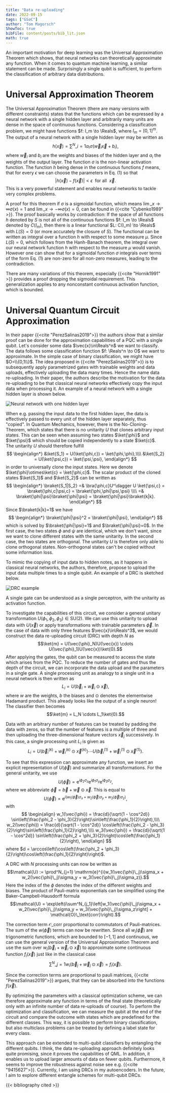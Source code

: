 ```yaml
---
title: "Data re-uploading"
date: 2022-09-15
tags: ["GSoC"]
author: "Tom Magorsch"
ShowToc: true
bibFile: content/posts/bib_lit.json
math: true
---
```


An important motivation for deep learning was the Universal Approximation Theorem which shows, that neural networks can theoretically approximate any function. When it comes to quantum machine learning, a similar statement can be made. Surprisingly a single qubit is sufficient, to perform the classification of arbitrary data distributions. 

# Universal Approximation Theorem 

The Universal Approximation Theorem (there are many versions with different constraints) states that the functions which can be expressed by a neural network with a single hidden layer and arbitrarily many units are dense in the space of continuous functions.
Considering a classification problem, we might have functions $f: I_m \to \Reals$, where $I_m = [0,1]^m$. The output of a neural network with a single hidden layer may be written as 
$$h(\vec{x}) = \sum^{N}\_{i=1}\alpha_i\sigma(\vec{w}_i\vec{x} + b_i), \tag{1}$$
where $\vec{w}_i$ and $b_i$ are the weights and biases of the hidden layer and $\alpha_i$ the weights of the output layer.
The function $\sigma$ is the non-linear activation function.
The function $h$ being dense in the continuous functions $f$ means, that for every $\epsilon$ we can choose the parameters in Eq. $(1)$ so that
$$|h(\vec{x}) - f(\vec{x})| < \epsilon \ \ \text{for all} \ \ \vec{x}.$$
This is a very powerful statement and enables neural networks to tackle very complex problems.

A proof for this theorem if $\sigma$ is a sigmoidal function, which means $\lim\_{x\to\infty}\sigma(x)=1$ and $\lim\_{x\to -\infty}\sigma(x)=0$, can be found in {{<cite "Cybenko1989" >}}.
The proof basically works by contradiction: If the space of all functions $h$ denoted by $S$ is not all of the continuous functions $f: I_m \to \Reals$ denoted by $C(I_m)$, then there is a linear functional $L: C(I_m) \to \Reals$ with $L(S)=0$ (or more accurately the closure of $S$).
The functional can be written as integral over a function $h$ with respect to some measure $\mu$. Since $L(S)=0$, which follows from the Hanh-Banach theorem, the integral over our neural network function $h$ with respect to the measure $\mu$ would vanish.
However one can show that for a sigmoidal function $\sigma$ integrals over terms of the form Eq. $(1)$ are non-zero for all non-zero measures, leading to the contradiction.

There are many variations of this theorem, especially {{<cite "Hornik1991" >}} provides a proof dropping the sigmoidal requirement.
This generalization applies to any nonconstant continuous activation function, which is bounded.

# Universal Quantum Circuit Approximation
In their paper {{<cite "PerezSalinas2019">}} the authors show that a similar proof can be done for the approximation capabilities of a PQC with a single qubit.
Let's consider some data $\vec{x}\in\Reals^n$ we want to classify. The data follows some classification function $f: \Reals^n \to O$ we want to approximate. In the simple case of binary classification, we might have $O=\\{0,1\\}$.
The idea proposed in {{<cite "PerezSalinas2019">}} is to subsequently apply parametrized gates with trainable weights and data uploads, effectively uploading the data many times. Hence the name data re-uploading. In their paper, the authors describe the motivation for the data re-uploading to be that classical neural networks effectively copy the input data when processing it. An example of a neural network with a single hidden layer is shown below. 

![Neural network with one hidden layer](../drc_3.png#center)

When e.g. passing the input data to the first hidden layer, the data is effectively passed to every unit of the hidden layer separately, thus "copied". In Quantum Mechanics, however, there is the No-Cloning-Theorem, which states that there is no unitarity $U$ that clones arbitrary input states.
This can be seen when assuming two states $\ket{\phi}$ and $\ket{\psi}$ which should be copied independently to a state $\ket{c}$.
The unitarity $U$ should therefore fulfill
$$
\begin{align*}
&\ket{S_1} = U(\ket{\phi,c}) = \ket{\phi,\phi},\\\\
&\ket{S_2} = U(\ket{\psi,c}) = \ket{\psi,\psi},
\end{align*}
$$ 
in order to universally clone the input states. Here we denote $\ket{\phi}\otimes\ket{c} = \ket{\phi,c}$.
The scalar product of the cloned states $\ket{S_1}$ and $\ket{S_2}$ can be written as
$$
\begin{align*}
\braket{S_1|S_2} =& \bra{\phi,c}U^\dagger U \ket{\psi,c} = \braket{\phi,c|\psi,c} = \braket{\phi,\phi|\psi,\psi} \\\\
=& \braket{\phi|\psi}\braket{\phi|\psi} = \braket{\phi|\psi}\braket{k|k}.
\end{align*}
$$
Since $\braket{k|k}=1$ we have
$$
\begin{align*}
\braket{\phi|\psi}^2 = \braket{\phi|\psi}, 
\end{align*}
$$
which is solved by $\braket{\phi|\psi}=1$ and $\braket{\phi|\psi}=0$. In the first case, the two states $\phi$ and $\psi$ are identical, which we don't want, since we want to clone different states with the same unitarity. In the second case, the two states are orthogonal.
The unitarity $U$ is therefore only able to clone orthogonal states. Non-orthogonal states can't be copied without some information loss.

To mimic the copying of input data to hidden notes, as it happens in classical neural networks, the authors, therefore, propose to upload the input data multiple times to a single qubit. An example of a DRC is sketched below.

![DRC example](../drc_2.png#center)

A single gate can be understood as a single perceptron, with the unitarity as activation function.

To investigate the capabilities of this circuit, we consider a general unitary transformation $U(\phi_1, \phi_2, \phi_3)\in\text{SU}(2)$. We can use this unitarity to upload data with $U(\vec{x})$ or apply transformations with trainable parameters $\vec{\phi}$.
In the case of data with only three features $\vec{x}\in\Reals^3$, we would construct the data re-uploading circuit (DRC) with depth $N$ as
$$\ket{m} = U(\vec{\phi}_N)U(\vec{x}) \cdots U(\vec{\phi}_1)U(\vec{x})\ket{0}.$$
After applying the gates, the qubit can be measured to access the state which arises from the PQC.
To reduce the number of gates and thus the depth of the circuit, we can incorporate the data upload and the parameters in a single gate.
A single processing unit as analogy to a single unit in a neural network is then written as 
$$L_i = U(\vec{b}_i + \vec{w}_i\odot\vec{x}),$$
where $w$ are the weights, $b$ the biases and $\odot$ denotes the elementwise Hadamard product. 
This already looks like the output of a single neuron!
The classifier then becomes
$$\ket{m} = L_N \cdots L_1\ket{0}.$$

Data with an arbitrary number of features can be treated by padding the data with zeros, so that the number of features is a multiple of three and then uploading the three-dimensional feature vectors $\vec{x}_j$ successively. In this case, a single processing unit $L_i$ is given as
$$L_i = U(\vec{b}^{(k)}_i + \vec{w}^{(k)}_i \odot \vec{x}^{(k)}) \cdots U(\vec{b}^{(1)}_i + \vec{w}^{(1)}_i \odot \vec{x}^{(1)}).$$

To see that this expression can approximate any function, we insert an explicit representation of $U(\vec{\phi})$ and summarize all transformations. For the general unitarity, we use
$$U(\vec{\phi}) = \mathrm{e}^{i\phi_2\sigma_z} \mathrm{e}^{i\phi_1\sigma_y} \mathrm{e}^{i\phi_3\sigma_z},$$
where we abbreviate $\vec{\phi} = \vec{b} + \vec{w}\odot\vec{x}$.
This is equal to 
$$U(\vec{\phi}) = \mathrm{e}^{i(w_1(\vec{\phi})\sigma_x + w_2(\vec{\phi})\sigma_y + w_3(\vec{\phi})\sigma_z)},$$
with
$$
\begin{align}
w_1(\vec{\phi}) = \frac{d}{\sqrt{1 - \cos^2d}} \sin\left(\frac{\phi_2 - \phi_3}{2}\right)\sin\left(\frac{\phi_1}{2}\right),\\\\
w_2(\vec{\phi}) = \frac{d}{\sqrt{1 - \cos^2d}} \cos\left(\frac{\phi_2 - \phi_3}{2}\right)\sin\left(\frac{\phi_1}{2}\right),\\\\
w_3(\vec{\phi}) = \frac{d}{\sqrt{1 - \cos^2d}} \sin\left(\frac{\phi_2 + \phi_3}{2}\right)\cos\left(\frac{\phi_1}{2}\right),
\end{align}
$$
where $d = \arccos\left(\cos\left(\frac{\phi_2 + \phi_3}{2}\right)\cos\left(\frac{\phi_1}{2}\right)\right)$.

A DRC with $N$ processing units can now be written as
$$\mathcal{U} := \prod^N_{j=1} \mathrm{e}^{i(w_1(\vec{\phi}\_j)\sigma_x + w_2(\vec{\phi}\_j)\sigma_y + w_3(\vec{\phi}\_j)\sigma_z)}.$$
Here the index of the $\phi$ denotes the index of the different weights and biases.
The product of Pauli-matrix exponentials can be simplified using the Baker-Campbell-Hausdorff formula
$$\mathcal{U} = \exp\left(i\sum^N_{j_1}\left[w_1(\vec{\phi}\_j)\sigma_x + w_2(\vec{\phi}\_j)\sigma_y + w_3(\vec{\phi}\_j)\sigma_z\right] + \mathcal{O}\_\text{corr}\right).$$

The correction term $\mathcal{O}\_\text{corr}$ proportional to commutators of Pauli-matrices.
The sum of the $w(\vec{\phi})$ terms can now be rewritten. Since all $w_i(\vec{\phi})$ are trigonometric functions, which are bounded to $[-1,1]$ and continuous, we can use the general version of the Universal Approximation Theorem and use the sum over $w_i(\vec{b}_i + \vec{w}_i \odot \vec{x})$ to approximate some continuous function $f_i(\vec{x})$ just like in the classical case
$$\sum^N\_{j=1}w_i(\vec{b}_j + \vec{w}_j \odot \vec{x}) = f_i(\vec{x}).$$

Since the correction terms are proportional to pauli matrices, {{<cite "PerezSalinas2019">}} argues, that they can be absorbed into the functions $f(\vec{x})$.

By optimizing the parameters with a classical optimization scheme, we can therefore approximate any function in terms of the final state (theoretically only with an infinite number of data re-uploads of course). To perform the optimization and classification, we can measure the qubit at the end of the circuit and compare the outcome with states which are predefined for the different classes. This way, it is possible to perform binary classification, but also multiclass problems can be treated by defining a label state for every class.

This approach can be extended to multi-qubit classifiers by entangling the different qubits.
I think, the data re-uploading approach definitely looks quite promising, since it proves the capabilities of QML.
In addition, it enables us to upload larger amounts of data on fewer qubits.
Furthermore, it seems to improve the robustness against noise see e.g. {{<cite "9415627">}}.
Currently, I am using DRCs in my autoencoders. In the future, I aim to explore different entangle schemes for multi-qubit DRCs. 


{{< bibliography cited >}}
